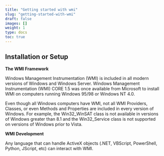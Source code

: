 ```yaml
---
title: "Getting started with wmi"
slug: "getting-started-with-wmi"
draft: false
images: []
weight: 1
type: docs
toc: true
---
```


## Installation or Setup
**The WMI Framework**

Windows Management Instrumentation (WMI) is included in all modern versions of Windows and Windows Server. Windows Management Instrumentation (WMI) CORE 1.5 was once available from Microsoft to install WMI on computers running Windows 95/98 or Windows NT 4.0.

Even though all Windows computers have WMI, not all WMI Providers, Classes, or even Methods and Properties are included in every version of Windows. For example, the Win32_WinSAT class is not available in versions of Windows greater than 8.1 and the Win32_Service class is not supported on versions of Windows prior to Vista. 

**WMI Development**

Any language that can handle ActiveX objects (.NET, VBScript, PowerShell, Python, JScript, etc) can interact with WMI.




